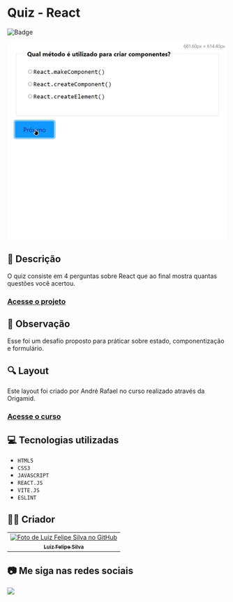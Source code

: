 # Quiz - React
![Badge](http://img.shields.io/static/v1?label=STATUS&message=CONCLUIDO&color=GREEN&style=for-the-badge)   

<img src="https://github.com/luizfelipe9627/quiz-origamid/blob/main/src/assets/img/apresentacao.gif" alt="Apresentação do Quiz">

## 📄 Descrição
O quiz consiste em 4 perguntas sobre React que ao final mostra quantas questões você acertou.

### <a href="https://luizfelipe9627-quiz-origamid.netlify.app">Acesse o projeto</a>

## 📑 Observação
Esse foi um desafio proposto para práticar sobre estado, componentização e formulário.

## 🔍 Layout 
Este layout foi criado por André Rafael no curso realizado através da Origamid.

### <a href="https://www.origamid.com/curso/react-completo">Acesse o curso</a>

## 💻 Tecnologias utilizadas

- ``HTML5``
- ``CSS3``
- ``JAVASCRIPT``
- ``REACT.JS``
- ``VITE.JS``
- ``ESLINT``

## 🧑‍💻 Criador

<table>
  <tr>
    <td align="center">
      <a href="https://github.com/luizfelipe9627">
        <img src="https://github.com/luizfelipe9627.png" width="100px;" alt="Foto de Luiz Felipe Silva no GitHub"/><br>
        <sub>
          <b>Luiz Felipe Silva</b>
        </sub>
      </a>
    </td>
  </tr>
</table>

## 📷 Me siga nas redes sociais<br>

<p align="left">
  <a href="https://www.linkedin.com/in/luizfelipe9627/" target="_blank"><img src="https://img.shields.io/badge/-LinkedIn-%230077B5?style=for-the-badge&logo=linkedin&logoColor=white"></a>
</p>

